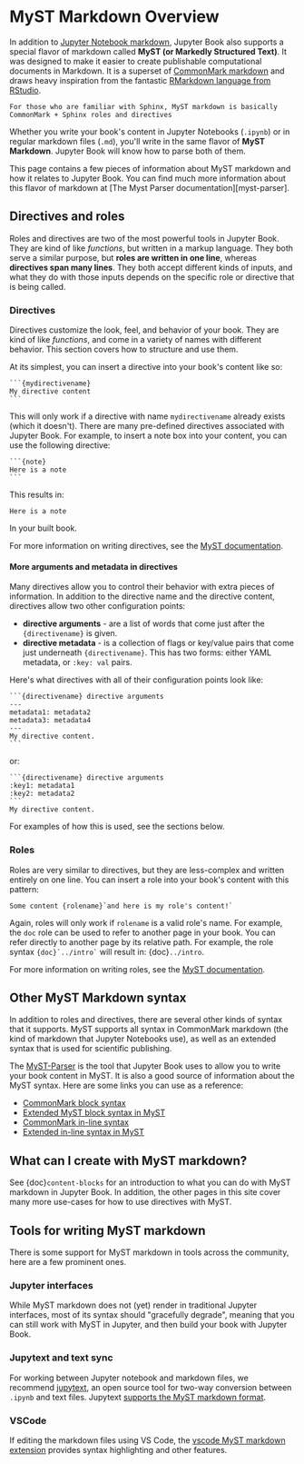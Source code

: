 # MyST Markdown Overview

In addition to [Jupyter Notebook markdown](../content-types/notebooks), Jupyter Book also supports
a special flavor of markdown called **MyST (or
Markedly Structured Text)**. It was designed to make it easier to create
publishable computational documents in Markdown. It is a superset of
[CommonMark markdown](https://commonmark.org/) and draws heavy inspiration
from the fantastic [RMarkdown language from RStudio](https://rmarkdown.rstudio.com/).

```{margin}
For those who are familiar with Sphinx, MyST markdown is basically
CommonMark + Sphinx roles and directives
```

Whether you write your book's content in Jupyter Notebooks (`.ipynb`) or
in regular markdown files (`.md`), you'll write in the same flavor of
**MyST Markdown**. Jupyter Book will know how to parse both of them.

This page contains a few pieces of information about MyST markdown and how it
relates to Jupyter Book. You can
find much more information about this flavor of markdown at
[The Myst Parser documentation][myst-parser].


## Directives and roles

Roles and directives are two of the most powerful tools in Jupyter Book. They
are kind of like *functions*, but written in a markup language. They both
serve a similar purpose, but **roles are written in one line**, whereas
**directives span many lines**. They both accept different kinds of inputs,
and what they do with those inputs depends on the specific role or directive
that is being called.

### Directives

Directives customize the look, feel, and behavior of your book. They are
kind of like *functions*, and come in a variety of names
with different behavior. This section covers how to structure and use them.

At its simplest, you can insert a directive into your book's content like so:

````
```{mydirectivename}
My directive content
```
````

This will only work if a directive with name `mydirectivename` already exists
(which it doesn't). There are many pre-defined directives associated with
Jupyter Book. For example, to insert a note box into your content, you can
use the following directive:

````
```{note}
Here is a note
```
````

This results in:

```{note}
Here is a note
```

In your built book.

For more information on writing directives, see the
[MyST documentation](https://myst-parser.readthedocs.io/).

#### More arguments and metadata in directives

Many directives allow you to control their behavior with extra pieces of
information. In addition to the directive name and the directive content,
directives allow two other configuration points:

* **directive arguments** - are a list of words that come just after the
  `{directivename}` is given.
* **directive metadata** - is a collection of flags or key/value pairs
  that come just underneath `{directivename}`. This has two forms: either
  YAML metadata, or `:key: val` pairs.

Here's what directives with all of their configuration points look like:

````
```{directivename} directive arguments
---
metadata1: metadata2
metadata3: metadata4
---
My directive content.
```
````

or:

````
```{directivename} directive arguments
:key1: metadata1
:key2: metadata2
```
My directive content.
````

For examples of how this is used, see the sections below.

### Roles

Roles are very similar to directives, but they are less-complex and written
entirely on one line. You can insert a role into your book's content with
this pattern:

```
Some content {rolename}`and here is my role's content!`
```

Again, roles will only work if `rolename` is a valid role's name. For example,
the `doc` role can be used to refer to another page in your book. You can
refer directly to another page by its relative path. For example, the
role syntax `` {doc}`../intro` `` will result in: {doc}`../intro`.

For more information on writing roles, see the
[MyST documentation](https://myst-parser.readthedocs.io/).

## Other MyST Markdown syntax

In addition to roles and directives, there are several other kinds of syntax
that it supports. MyST supports all syntax in CommonMark markdown (the kind of
markdown that Jupyter Notebooks use), as well as an extended syntax that is used
for scientific publishing.

The [MyST-Parser](https://myst-parser.readthedocs.io/en/latest/) is the tool
that Jupyter Book uses to allow you to write your book content in MyST. It is
also a good source of information about the MyST syntax. Here are some links
you can use as a reference:

* [CommonMark block syntax](https://myst-parser.readthedocs.io/en/latest/using/syntax.html#commonmark-tokens)
* [Extended MyST block syntax in MyST](https://myst-parser.readthedocs.io/en/latest/using/syntax.html#extended-block-tokens)
* [CommonMark in-line syntax](https://myst-parser.readthedocs.io/en/latest/using/syntax.html#commonmark-inline-tokens)
* [Extended in-line syntax in MyST](https://myst-parser.readthedocs.io/en/latest/using/syntax.html#extended-inline-tokens)

## What can I create with MyST markdown?

See {doc}`content-blocks` for an introduction to what you can do with MyST markdown
in Jupyter Book. In addition, the other pages in this site cover many more use-cases
for how to use directives with MyST.

## Tools for writing MyST markdown

There is some support for MyST markdown in tools across the community, here are
a few prominent ones.

### Jupyter interfaces

While MyST markdown does not (yet) render in traditional Jupyter interfaces, most
of its syntax should "gracefully degrade", meaning that you can still work with
MyST in Jupyter, and then build your book with Jupyter Book.

### Jupytext and text sync

For working between Jupyter notebook and markdown files, we recommend [jupytext](https://jupytext.readthedocs.io/en/latest),
an open source tool for two-way conversion between `.ipynb` and text files.
Jupytext [supports the MyST markdown format](https://jupytext.readthedocs.io/en/latest/formats.html#myst-markdown).

### VSCode

If editing the markdown files using VS Code, the
[vscode MyST markdown extension](https://marketplace.visualstudio.com/items?itemName=ExecutableBookProject.myst-highlight)
provides syntax highlighting and other features.
